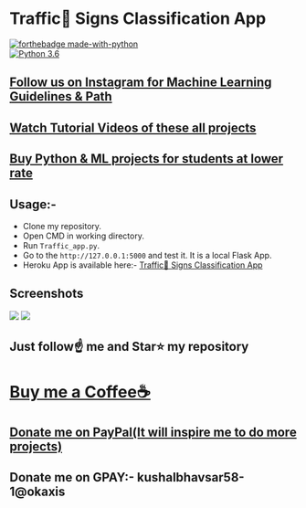 # Traffic🚦 Signs Classification App

[![forthebadge made-with-python](http://ForTheBadge.com/images/badges/made-with-python.svg)](https://www.python.org/)                 
[![Python 3.6](https://img.shields.io/badge/python-3.6-blue.svg)](https://www.python.org/downloads/release/python-360/)   

## [Follow us on Instagram for Machine Learning Guidelines & Path](https://www.instagram.com/machine_learning_hub.ai/)
## [Watch Tutorial Videos of these all projects](https://www.youtube.com/c/MachineLearningHub)
## [Buy Python & ML projects for students at lower rate](https://www.instamojo.com/kushalbhavsar1820)

## Usage:-

- Clone my repository.
- Open CMD in working directory.
- Run `Traffic_app.py`.
- Go to the `http://127.0.0.1:5000` and test it. It is a local Flask App.
- Heroku App is available here:- [Traffic🚦 Signs Classification App](https://dimassi-bassem-traffic-signs.herokuapp.com/)

## Screenshots

<img src="https://github.com/Spidy20/Traffic_Signs_WebApp/blob/master/1.PNG">
<img src="https://github.com/Spidy20/Traffic_Signs_WebApp/blob/master/2.PNG">


## Just follow☝️ me and Star⭐ my repository 

# [Buy me a Coffee☕](https://www.buymeacoffee.com/spidy20)
## [Donate me on PayPal(It will inspire me to do more projects)](https://www.paypal.me/spidy1820)
## Donate me on GPAY:- kushalbhavsar58-1@okaxis
